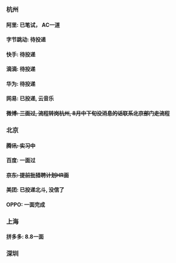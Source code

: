 ### 杭州

#### 阿里: 已笔试， AC一道
#### 字节跳动: 待投递
#### 快手: 待投递
#### 滴滴: 待投递
#### 华为: 待投递
#### 网易: 已投递, 云音乐
#### ~~微博: 三面过, 流程转岗杭州, 8月中下旬没消息的话联系北京部门走流程~~


### 北京
#### ~~腾讯: 实习中~~
#### 百度: 一面过
#### ~~京东: 提前批猎聘计划HR面~~
#### 美团: 已投递北斗, 没信了
#### OPPO: 一面完成

### 上海
#### 拼多多: 8.8一面

### 深圳
